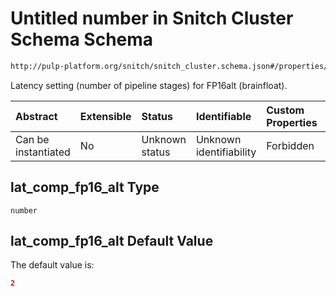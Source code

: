 # Untitled number in Snitch Cluster Schema Schema

```txt
http://pulp-platform.org/snitch/snitch_cluster.schema.json#/properties/timing/properties/lat_comp_fp16_alt
```

Latency setting (number of pipeline stages) for FP16alt (brainfloat).

| Abstract            | Extensible | Status         | Identifiable            | Custom Properties | Additional Properties | Access Restrictions | Defined In                                                                       |
| :------------------ | :--------- | :------------- | :---------------------- | :---------------- | :-------------------- | :------------------ | :------------------------------------------------------------------------------- |
| Can be instantiated | No         | Unknown status | Unknown identifiability | Forbidden         | Allowed               | none                | [snitch_cluster.schema.json*](snitch_cluster.schema.json "open original schema") |

## lat_comp_fp16\_alt Type

`number`

## lat_comp_fp16\_alt Default Value

The default value is:

```json
2
```
